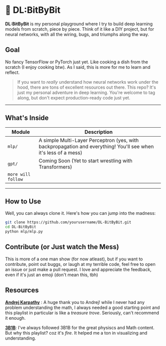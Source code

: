 # 🧠 DL:BitByBit

**DL:BitByBit** is my personal playground where I try to build deep learning models from scratch, piece by piece. Think of it like a DIY project, but for neural networks, with all the wiring, bugs, and triumphs along the way. 

## Goal

No fancy TensorFlow or PyTorch just yet. Like cooking a dish from the scratch (I enjoy cooking btw). As I said, this is more for me to learn and reflect.

> If you want to *really* understand how neural networks work under the hood, there are tons of excellent resources out there. This repo? It's just my personal adventure in deep learning. You're welcome to tag along, but don't expect production-ready code just yet.

---

## What's Inside

| Module | Description |
|--------|-------------|
| `mlp/` | A simple Multi-Layer Perceptron (yes, with backpropagation and everything! You'll see when it's less of a mess) |
| `gpt/` | Coming Soon (Yet to start wrestling with Transformers) |
|`more will follow`| |
---

## How to Use

Well, you can always clone it. Here's how you can jump into the madness:

```bash
git clone https://github.com/yourusername/DL-BitByBit.git
cd DL-BitByBit
python mlp/mlp.py
```

## Contribute (or Just watch the Mess)

This is more of a one man show (for now atleast), but if you want to contribute, point out buggs, or laugh at my terrible code, feel free to open an issue or just make a pull request. I love and appreciate the feedback, even if it's just an emoji (don't mean this, tbh)

## Resources

[**Andrej Karpathy**](https://www.youtube.com/playlist?list=PLAqhIrjkxbuWI23v9cThsA9GvCAUhRvKZ) : A huge thank you to Andrej! while I never had any problem understanding the math, I always needed a good starting point and this playlist in particular is like a *treasure trove*. Seriously, can't recommend it enough. 

[**3B1B**](https://www.youtube.com/playlist?list=PLZHQObOWTQDNU6R1_67000Dx_ZCJB-3pi): I've always followed 3B1B for the great physiscs and Math content. But why this playlist? coz it's *fire*. It helped me a ton in visualizing and understanding.
